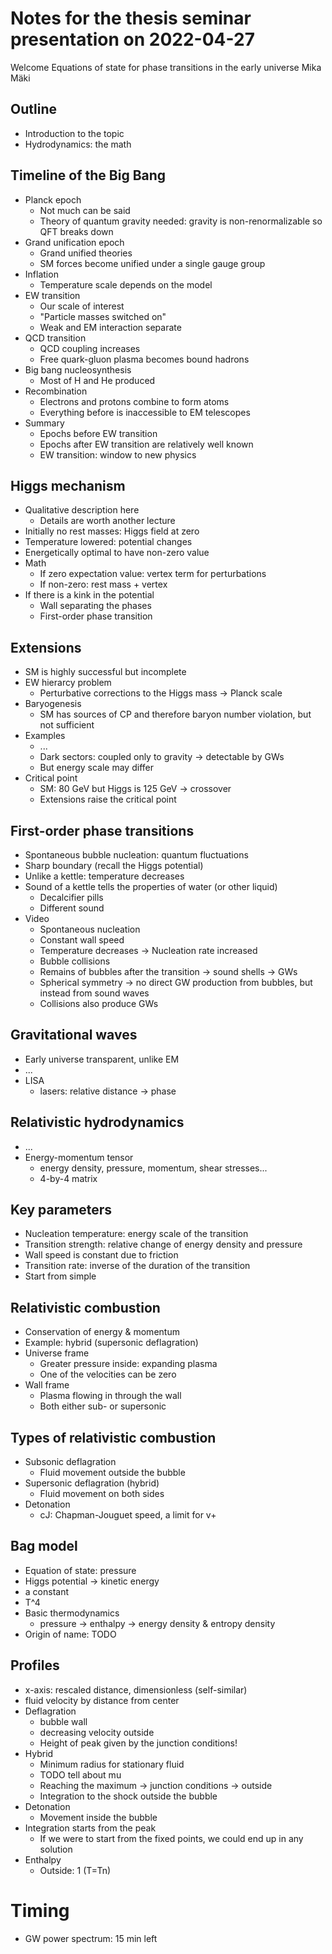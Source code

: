 # Notes for the thesis seminar presentation on 2022-04-27

Welcome
Equations of state for phase transitions in the early universe
Mika Mäki

## Outline
- Introduction to the topic
- Hydrodynamics: the math

## Timeline of the Big Bang
- Planck epoch
    - Not much can be said
    - Theory of quantum gravity needed: gravity is non-renormalizable so QFT breaks down
- Grand unification epoch
    - Grand unified theories
    - SM forces become unified under a single gauge group
- Inflation
    - Temperature scale depends on the model
- EW transition
    - Our scale of interest
    - "Particle masses switched on"
    - Weak and EM interaction separate
- QCD transition
    - QCD coupling increases
    - Free quark-gluon plasma becomes bound hadrons
- Big bang nucleosynthesis
    - Most of H and He produced
- Recombination
    - Electrons and protons combine to form atoms
    - Everything before is inaccessible to EM telescopes
- Summary
    - Epochs before EW transition
    - Epochs after EW transition are relatively well known
    - EW transition: window to new physics

## Higgs mechanism
- Qualitative description here
    - Details are worth another lecture
- Initially no rest masses: Higgs field at zero
- Temperature lowered: potential changes
- Energetically optimal to have non-zero value
- Math
    - If zero expectation value: vertex term for perturbations
    - If non-zero: rest mass + vertex
- If there is a kink in the potential
    - Wall separating the phases
    - First-order phase transition

## Extensions
- SM is highly successful but incomplete
- EW hierarcy problem
    - Perturbative corrections to the Higgs mass -> Planck scale
- Baryogenesis
    - SM has sources of CP and therefore baryon number violation, but not sufficient
- Examples
    - ...
    - Dark sectors: coupled only to gravity -> detectable by GWs
    - But energy scale may differ
- Critical point
    - SM: 80 GeV but Higgs is 125 GeV -> crossover
    - Extensions raise the critical point

## First-order phase transitions
- Spontaneous bubble nucleation: quantum fluctuations
- Sharp boundary (recall the Higgs potential)
- Unlike a kettle: temperature decreases
- Sound of a kettle tells the properties of water (or other liquid)
    - Decalcifier pills
    - Different sound
- Video
    - Spontaneous nucleation
    - Constant wall speed
    - Temperature decreases -> Nucleation rate increased
    - Bubble collisions
    - Remains of bubbles after the transition -> sound shells -> GWs
    - Spherical symmetry -> no direct GW production from bubbles, but instead from sound waves
    - Collisions also produce GWs

## Gravitational waves
- Early universe transparent, unlike EM
- ...
- LISA
    - lasers: relative distance -> phase

## Relativistic hydrodynamics
- ...
- Energy-momentum tensor
    - energy density, pressure, momentum, shear stresses...
    - 4-by-4 matrix

## Key parameters
- Nucleation temperature: energy scale of the transition
- Transition strength: relative change of energy density and pressure
- Wall speed is constant due to friction
- Transition rate: inverse of the duration of the transition
- Start from simple

## Relativistic combustion
- Conservation of energy & momentum
- Example: hybrid (supersonic deflagration)
- Universe frame
    - Greater pressure inside: expanding plasma
    - One of the velocities can be zero
- Wall frame
    - Plasma flowing in through the wall
    - Both either sub- or supersonic

## Types of relativistic combustion
- Subsonic deflagration
    - Fluid movement outside the bubble
- Supersonic deflagration (hybrid)
    - Fluid movement on both sides
- Detonation
    - cJ: Chapman-Jouguet speed, a limit for v+

## Bag model
- Equation of state: pressure
- Higgs potential -> kinetic energy
- a constant
- T^4
- Basic thermodynamics
    - pressure -> enthalpy -> energy density & entropy density
- Origin of name: TODO

## Profiles
- x-axis: rescaled distance, dimensionless (self-similar)
- fluid velocity by distance from center
- Deflagration
    - bubble wall
    - decreasing velocity outside
    - Height of peak given by the junction conditions!
- Hybrid
    - Minimum radius for stationary fluid
    - TODO tell about mu
    - Reaching the maximum -> junction conditions -> outside
    - Integration to the shock outside the bubble
- Detonation
    - Movement inside the bubble
- Integration starts from the peak
    - If we were to start from the fixed points, we could end up in any solution
- Enthalpy
    - Outside: 1 (T=Tn)


# Timing
- GW power spectrum: 15 min left
